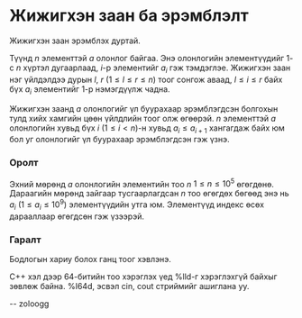 Жижигхэн заан ба эрэмблэлт
==========================
 
Жижигхэн заан эрэмблэх дуртай.

Түүнд $n$ элементтэй $a$ олонлог байгаа. Энэ олонлогийн элементүүдийг $1$-с $n$ хүртэл дугаарлаад, $i$-р элементийг $a_i$ гэж тэмдэглэе. Жижигхэн заан нэг үйлдэлдээ дурын $l$, $r$ ($1 ≤ l ≤ r ≤ n$) тоог сонгож аваад, $l ≤ i ≤ r$ байх бүх $a_i$ элементийг $1$-р нэмэгдүүлж чадна.

Жижигхэн заанд $a$ олонлогийг үл буурахаар эрэмблэгдсэн болгохын тулд хийх хамгийн цөөн үйлдлийн тоог олж өгөөрэй. $n$ элементтэй $a$ олонлогийн хувьд бүх  $i$ ($1 ≤ i < n$)-н хувьд $a_i ≤ a_{i + 1}$ хангагдаж байх юм бол уг олонлогийг үл буурахаар эрэмблэгдсэн гэж үзнэ. 

### Оролт

Эхний мөрөнд $a$ олонлогийн элементийн тоо $n$ $1 ≤ n ≤ 10^5$ өгөгдөнө. Дараагийн мөрөнд зайгаар тусгаарлагдсан $n$ тоо өгөгдөх бөгөөд энэ нь $a_i$ ($1 ≤ a_i ≤ 10^9$) элементүүдийн утга юм. Элементүүд индекс өсөх дарааллаар өгөгдсөн гэж үзээрэй.

### Гаралт

Бодлогын хариу болох ганц тоог хэвлэнэ.

C++ хэл дээр 64-битийн тоо хэрэглэх үед %lld-г хэрэглэхгүй байхыг зөвлөж байна. %I64d, эсвэл cin, cout стриймийг ашиглана уу.

-- zoloogg
